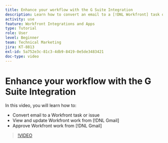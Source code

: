 ```yaml
---
title: Enhance your workflow with the G Suite Integration
description: Learn how to convert an email to a [!DNL Workfront] task or issue, view and update [!DNL Workfront] work from Gmail, and approve [!DNL Workfront] work from Gmail.
activity: use
feature: Workfront Integrations and Apps
type: Tutorial
role: User
level: Beginner
team: Technical Marketing
jira: KT-8813
exl-id: 5a752e3c-81c3-4db9-8419-0e5de3483421
doc-type: video
---
```

# Enhance your workflow with the G Suite Integration

In this video, you will learn how to:

* Convert email to a Workfront task or issue
* View and update Workfront work from [!DNL Gmail]
* Approve Workfront work from [!DNL Gmail]

>[!VIDEO](https://video.tv.adobe.com/v/335114/?quality=12&learn=on)
